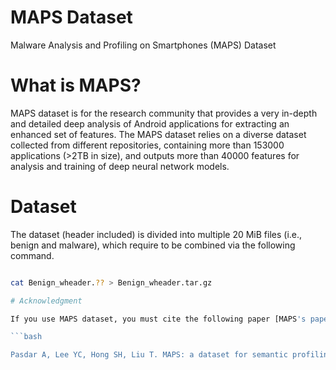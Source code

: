 # MAPS Dataset

Malware Analysis and Profiling on Smartphones (MAPS) Dataset

# What is MAPS?

MAPS dataset is for the research community that provides a very in-depth and detailed deep analysis of Android applications for 
extracting an enhanced set of features. The MAPS dataset relies on a diverse dataset collected from different repositories, 
containing more than 153000 applications (>2TB in size), and outputs more than 40000 features for analysis and training of deep neural network models.

# Dataset

The dataset (header included) is divided into multiple 20 MiB files (i.e., benign and malware), which require to be combined via the following command.

```bash

cat Benign_wheader.?? > Benign_wheader.tar.gz

# Acknowledgment

If you use MAPS dataset, you must cite the following paper [MAPS's paper](https://dl.acm.org/doi/10.1145/3556548.3559629).

```bash

Pasdar A, Lee YC, Hong SH, Liu T. MAPS: a dataset for semantic profiling and analysis of Android applications. InProceedings of the 17th ACM Workshop on Mobility in the Evolving Internet Architecture 2022 Oct 21 (pp. 13-18).
